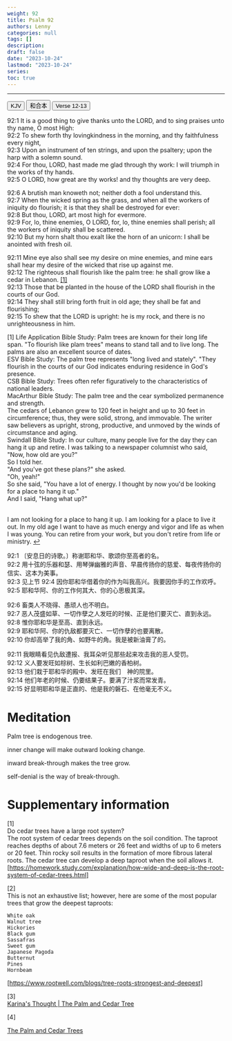 ```yaml
---
weight: 92
title: Psalm 92
authors: Lenny
categories: null
tags: []
description: 
draft: false
date: "2023-10-24"
lastmod: "2023-10-24"
series: 
toc: true
---
```


<!--more-->
---

<!-- Tab links -->

<div class="tab">
  <button class="tablinks active" onclick="tablabel(event, 'english')">KJV</button>
  <button class="tablinks" onclick="tablabel(event, 'chinese')">和合本</button>
  <button class="tablinks" onclick="tablabel(event, 'note')">Verse 12-13</button>
</div>

<!-- Tab content -->
<div id="english" class="tabcontent" style="display:block">

92:1 It is a good thing to give thanks unto the LORD, and to sing praises unto thy name, O most High:  
92:2 To shew forth thy lovingkindness in the morning, and thy faithfulness every night,  
92:3 Upon an instrument of ten strings, and upon the psaltery; upon the harp with a solemn sound.  
92:4 For thou, LORD, hast made me glad through thy work: I will triumph in the works of thy hands.  
92:5 O LORD, how great are thy works! and thy thoughts are very deep.  

92:6 A brutish man knoweth not; neither doth a fool understand this.  
92:7 When the wicked spring as the grass, and when all the workers of iniquity do flourish; it is that they shall be destroyed for ever:  
92:8 But thou, LORD, art most high for evermore.  
92:9 For, lo, thine enemies, O LORD, for, lo, thine enemies shall perish; all the workers of iniquity shall be scattered.  
92:10 But my horn shalt thou exalt like the horn of an unicorn: I shall be anointed with fresh oil.  

92:11 Mine eye also shall see my desire on mine enemies, and mine ears shall hear my desire of the wicked that rise up against me.  
92:12 The righteous shall flourish like the palm tree: he shall grow like a cedar in Lebanon. <a id="1_ref" href = "#1">[1]</a>    
92:13 Those that be planted in the house of the LORD shall flourish in the courts of our God.  
92:14 They shall still bring forth fruit in old age; they shall be fat and flourishing;  
92:15 To shew that the LORD is upright: he is my rock, and there is no unrighteousness in him.  

<p id="1">[1] 
Life Application Bible Study: Palm trees are known for their long life span.  "To flourish like plam trees" means to stand tall and to live long.  The palms are also an excellent source of dates.  
<br>ESV Bible Study: The palm tree represents "long lived and stately". "They flourish in the courts of our God indicates enduring residence in God's presence.  
<br>CSB Bible Study: Trees often refer figuratively to the characteristics of national leaders.  
<br>MacArthur Bible Study:  The palm tree and the cear symbolized permanence and strength.
<br>The cedars of Lebanon grew to 120 feet in height and up to 30 feet in circumference; thus, they were solid, strong, and immovable.  The writer saw believers as upright, strong, productive, and unmoved by the winds of circumstance and aging.  
<br> Swindall Bible Study: In our culture, many people live for the day they can hang it up and retire.  I was talking to a newspaper columnist who said, "Now, how old are you?"  
<br>So I told her.  
<br>"And you've got these plans?" she asked.
<br>"Oh, yeah!"
<br>So she said, "You have a lot of energy.  I thought by now you'd be looking for a place to hang it up."
<br>And I said, "Hang what up?"

<br>I am not looking for a place to hang it up.  I am looking for a place to live it out.  In my old age I want to have as much energy and vigor and life as when I was young.  You can retire from your work, but you don't retire from life or ministry.
<a href="#1_ref">&#8617;</a></p>
</div>

<div id="chinese" class="tabcontent">

92:1 〔安息日的诗歌。〕称谢耶和华、歌颂你至高者的名。  
92:2 用十弦的乐器和瑟、用琴弹幽雅的声音、早晨传扬你的慈爱、每夜传扬你的信实、这本为美事。  
92:3 见上节
92:4 因你耶和华借着你的作为叫我高兴。我要因你手的工作欢呼。  
92:5 耶和华阿、你的工作何其大、你的心思极其深。  

92:6 畜类人不晓得、愚顽人也不明白。  
92:7 恶人茂盛如草、一切作孽之人发旺的时候、正是他们要灭亡、直到永远。  
92:8 惟你耶和华是至高、直到永远。  
92:9 耶和华阿、你的仇敌都要灭亡、一切作孽的也要离散。  
92:10 你却高举了我的角、如野牛的角。我是被新油膏了的。  

92:11 我眼睛看见仇敌遭报、我耳朵听见那些起来攻击我的恶人受罚。  
92:12 义人要发旺如棕树、生长如利巴嫩的香柏树。  
92:13 他们栽于耶和华的殿中、发旺在我们　神的院里。  
92:14 他们年老的时候、仍要结果子。要满了汁浆而常发青。  
92:15 好显明耶和华是正直的、他是我的磐石、在他毫无不义。  
</div>

<div id="note" class="tabcontent">

# Meditation
Palm tree  is endogenous tree.

inner change will make outward looking change.

inward break-through makes the tree grow.

self-denial is the way of break-through.





# Supplementary information
[1]  
Do cedar trees have a large root system?  
The root system of cedar trees depends on the soil condition. The taproot reaches depths of about 7.6 meters or 26 feet and widths of up to 6 meters or 20 feet. Thin rocky soil results in the formation of more fibrous lateral roots. The cedar tree can develop a deep taproot when the soil allows it.  
[https://homework.study.com/explanation/how-wide-and-deep-is-the-root-system-of-cedar-trees.html]

[2]  
This is not an exhaustive list; however, here are some of the most popular trees that grow the deepest taproots:  

    White oak  
    Walnut tree  
    Hickories  
    Black gum  
    Sassafras  
    Sweet gum  
    Japanese Pagoda  
    Butternut  
    Pines  
    Hornbeam  
[https://www.rootwell.com/blogs/tree-roots-strongest-and-deepest]

[3]  
<a href = "https://karinasussanto.wordpress.com/2015/03/07/the-palm-and-cedar-tree/" target="_blank" rel="noopener noreferrer">Karina's Thought | The Palm and Cedar Tree</a>


[4]  

<a href = "https://www.lavistachurchofchrist.org/cms/the-palm-and-cedar-trees/" target="_blank" rel="noopener noreferrer">The Palm and Cedar Trees</a>


</div>

